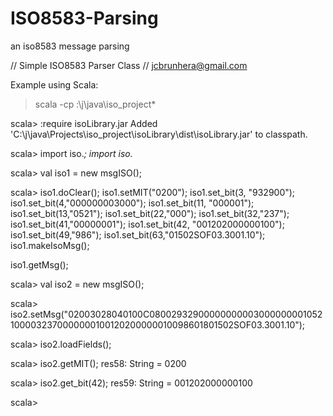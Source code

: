 # ISO8583-Parsing
an iso8583 message parsing


// Simple ISO8583 Parser Class
// jcbrunhera@gmail.com


Example
using Scala:


> scala -cp :\j\java\iso_project\*

scala> :require isoLibrary.jar
Added 'C:\j\java\Projects\iso_project\isoLibrary\dist\isoLibrary.jar' to classpath.

scala> import iso._;
import iso._





scala> val iso1 = new msgISO();

scala>
iso1.doClear();
iso1.setMIT("0200");
iso1.set_bit(3, "932900"); 
iso1.set_bit(4,"000000003000");
iso1.set_bit(11, "000001");
iso1.set_bit(13,"0521");
iso1.set_bit(22,"000");
iso1.set_bit(32,"237");
iso1.set_bit(41,"00000001");
iso1.set_bit(42, "001202000000100"); 
iso1.set_bit(49,"986");
iso1.set_bit(63,"01502SOF03.3001.10");
iso1.makeIsoMsg();     

iso1.getMsg();



scala> val iso2 = new msgISO();

scala> iso2.setMsg("02003028040100C080029329000000000030000000010521000032370000000100120200000010098601801502SOF03.3001.10");

scala> iso2.loadFields();

scala> iso2.getMIT();
res58: String = 0200

scala> iso2.get_bit(42);
res59: String = 001202000000100

scala>


